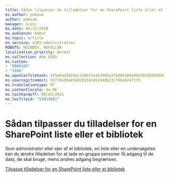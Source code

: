 ```yaml
---
title: Sådan tilpasser du tilladelser for en SharePoint liste eller et bibliotek
ms.author: pebaum
author: pebaum
manager: scotv
ms.date: 04/21/2020
ms.audience: Admin
ms.topic: article
ms.service: o365-administration
ROBOTS: NOINDEX, NOFOLLOW
localization_priority: Normal
ms.collection: Adm_O365
ms.custom:
- "9000165"
- "3166"
ms.openlocfilehash: 429a0a32819ac320bf1e1b76041dfb666109adbb5818836956663ca98797a462
ms.sourcegitcommit: b5f7da89a650d2915dc652449623c78be6247175
ms.translationtype: MT
ms.contentlocale: da-DK
ms.lasthandoff: 08/05/2021
ms.locfileid: "53914681"
---
```

# <a name="how-to-customize-permissions-for-a-sharepoint-list-or-library"></a>Sådan tilpasser du tilladelser for en SharePoint liste eller et bibliotek

Som administrator eller ejer af et bibliotek, en liste eller en undersøgelse kan du ændre tilladelser for at lade en gruppe personer få adgang til de data, de skal bruge, mens andres adgang begrænses.

[Tilpasse tilladelser for en SharePoint liste eller et bibliotek](https://support.office.com/article/customize-permissions-for-a-sharepoint-list-or-library-02d770f3-59eb-4910-a608-5f84cc297782)